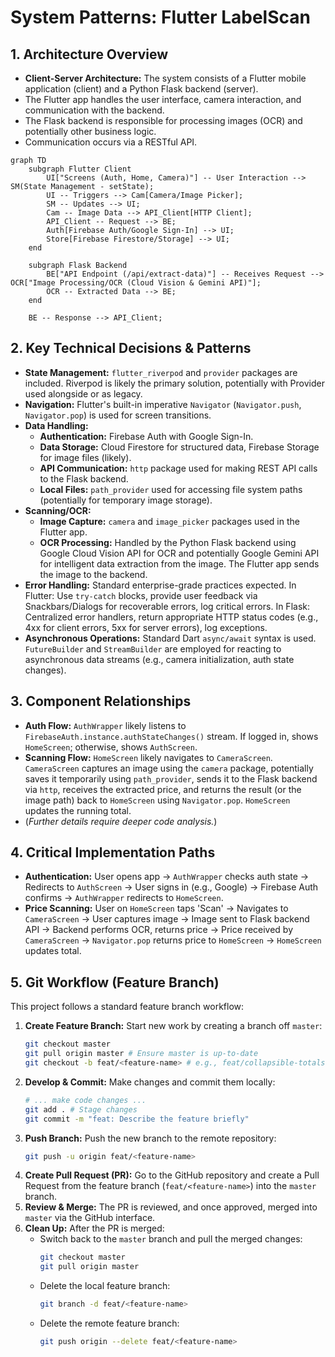 # System Patterns: Flutter LabelScan

## 1. Architecture Overview

*   **Client-Server Architecture:** The system consists of a Flutter mobile application (client) and a Python Flask backend (server).
*   The Flutter app handles the user interface, camera interaction, and communication with the backend.
*   The Flask backend is responsible for processing images (OCR) and potentially other business logic.
*   Communication occurs via a RESTful API.

```mermaid
graph TD
    subgraph Flutter Client
        UI["Screens (Auth, Home, Camera)"] -- User Interaction --> SM(State Management - setState);
        UI -- Triggers --> Cam[Camera/Image Picker];
        SM -- Updates --> UI;
        Cam -- Image Data --> API_Client[HTTP Client];
        API_Client -- Request --> BE;
        Auth[Firebase Auth/Google Sign-In] --> UI;
        Store[Firebase Firestore/Storage] --> UI;
    end

    subgraph Flask Backend
        BE["API Endpoint (/api/extract-data)"] -- Receives Request --> OCR["Image Processing/OCR (Cloud Vision & Gemini API)"];
        OCR -- Extracted Data --> BE;
    end

    BE -- Response --> API_Client;
```

## 2. Key Technical Decisions & Patterns

*   **State Management:** `flutter_riverpod` and `provider` packages are included. Riverpod is likely the primary solution, potentially with Provider used alongside or as legacy.
*   **Navigation:** Flutter's built-in imperative `Navigator` (`Navigator.push`, `Navigator.pop`) is used for screen transitions.
*   **Data Handling:**
    *   **Authentication:** Firebase Auth with Google Sign-In.
    *   **Data Storage:** Cloud Firestore for structured data, Firebase Storage for image files (likely).
    *   **API Communication:** `http` package used for making REST API calls to the Flask backend.
    *   **Local Files:** `path_provider` used for accessing file system paths (potentially for temporary image storage).
*   **Scanning/OCR:**
    *   **Image Capture:** `camera` and `image_picker` packages used in the Flutter app.
    *   **OCR Processing:** Handled by the Python Flask backend using Google Cloud Vision API for OCR and potentially Google Gemini API for intelligent data extraction from the image. The Flutter app sends the image to the backend.
*   **Error Handling:** Standard enterprise-grade practices expected. In Flutter: Use `try-catch` blocks, provide user feedback via Snackbars/Dialogs for recoverable errors, log critical errors. In Flask: Centralized error handlers, return appropriate HTTP status codes (e.g., 4xx for client errors, 5xx for server errors), log exceptions.
*   **Asynchronous Operations:** Standard Dart `async/await` syntax is used. `FutureBuilder` and `StreamBuilder` are employed for reacting to asynchronous data streams (e.g., camera initialization, auth state changes).

## 3. Component Relationships

*   **Auth Flow:** `AuthWrapper` likely listens to `FirebaseAuth.instance.authStateChanges()` stream. If logged in, shows `HomeScreen`; otherwise, shows `AuthScreen`.
*   **Scanning Flow:** `HomeScreen` likely navigates to `CameraScreen`. `CameraScreen` captures an image using the `camera` package, potentially saves it temporarily using `path_provider`, sends it to the Flask backend via `http`, receives the extracted price, and returns the result (or the image path) back to `HomeScreen` using `Navigator.pop`. `HomeScreen` updates the running total.
*   (*Further details require deeper code analysis.*)

## 4. Critical Implementation Paths

*   **Authentication:** User opens app -> `AuthWrapper` checks auth state -> Redirects to `AuthScreen` -> User signs in (e.g., Google) -> Firebase Auth confirms -> `AuthWrapper` redirects to `HomeScreen`.
*   **Price Scanning:** User on `HomeScreen` taps 'Scan' -> Navigates to `CameraScreen` -> User captures image -> Image sent to Flask backend API -> Backend performs OCR, returns price -> Price received by `CameraScreen` -> `Navigator.pop` returns price to `HomeScreen` -> `HomeScreen` updates total.

## 5. Git Workflow (Feature Branch)

This project follows a standard feature branch workflow:

1.  **Create Feature Branch:** Start new work by creating a branch off `master`:
    ```bash
    git checkout master
    git pull origin master # Ensure master is up-to-date
    git checkout -b feat/<feature-name> # e.g., feat/collapsible-totals
    ```
2.  **Develop & Commit:** Make changes and commit them locally:
    ```bash
    # ... make code changes ...
    git add . # Stage changes
    git commit -m "feat: Describe the feature briefly"
    ```
3.  **Push Branch:** Push the new branch to the remote repository:
    ```bash
    git push -u origin feat/<feature-name>
    ```
4.  **Create Pull Request (PR):** Go to the GitHub repository and create a Pull Request from the feature branch (`feat/<feature-name>`) into the `master` branch.
5.  **Review & Merge:** The PR is reviewed, and once approved, merged into `master` via the GitHub interface.
6.  **Clean Up:** After the PR is merged:
    *   Switch back to the `master` branch and pull the merged changes:
        ```bash
        git checkout master
        git pull origin master
        ```
    *   Delete the local feature branch:
        ```bash
        git branch -d feat/<feature-name>
        ```
    *   Delete the remote feature branch:
        ```bash
        git push origin --delete feat/<feature-name>
        ```
